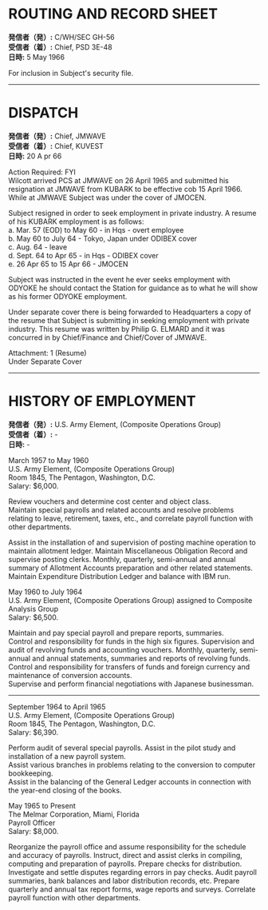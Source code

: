 # ROUTING AND RECORD SHEET

**発信者（発）:** C/WH/SEC GH-56  
**受信者（着）:** Chief, PSD 3E-48  
**日時:** 5 May 1966  

For inclusion in Subject's security file.

---

# DISPATCH

**発信者（発）:** Chief, JMWAVE  
**受信者（着）:** Chief, KUVEST  
**日時:** 20 A pr 66  

Action Required: FYI  
Wilcott arrived PCS at JMWAVE on 26 April 1965 and submitted his resignation at JMWAVE from KUBARK to be effective cob 15 April 1966. While at JMWAVE Subject was under the cover of JMOCEN.  

Subject resigned in order to seek employment in private industry. A resume of his KUBARK employment is as follows:  
a. Mar. 57 (EOD) to May 60 - in Hqs - overt employee  
b. May 60 to July 64 - Tokyo, Japan under ODIBEX cover  
c. Aug. 64 - leave  
d. Sept. 64 to Apr 65 - in Hqs - ODIBEX cover  
e. 26 Apr 65 to 15 Apr 66 - JMOCEN  

Subject was instructed in the event he ever seeks employment with ODYOKE he should contact the Station for guidance as to what he will show as his former ODYOKE employment.  

Under separate cover there is being forwarded to Headquarters a copy of the resume that Subject is submitting in seeking employment with private industry. This resume was written by Philip G. ELMARD and it was concurred in by Chief/Finance and Chief/Cover of JMWAVE.  

Attachment: 1 (Resume)  
Under Separate Cover  

---

# HISTORY OF EMPLOYMENT

**発信者（発）:** U.S. Army Element, (Composite Operations Group)  
**受信者（着）:** -  
**日時:** -  

March 1957 to May 1960  
U.S. Army Element, (Composite Operations Group)  
Room 1845, The Pentagon, Washington, D.C.  
Salary: $6,000.  

Review vouchers and determine cost center and object class.  
Maintain special payrolls and related accounts and resolve problems relating to leave, retirement, taxes, etc., and correlate payroll function with other departments.  

Assist in the installation of and supervision of posting machine operation to maintain allotment ledger. Maintain Miscellaneous Obligation Record and supervise posting clerks. Monthly, quarterly, semi-annual and annual summary of Allotment Accounts preparation and other related statements. Maintain Expenditure Distribution Ledger and balance with IBM run.  

May 1960 to July 1964  
U.S. Army Element, (Composite Operations Group) assigned to Composite Analysis Group  
Salary: $6,500.  

Maintain and pay special payroll and prepare reports, summaries.  
Control and responsibility for funds in the high six figures. Supervision and audit of revolving funds and accounting vouchers. Monthly, quarterly, semi-annual and annual statements, summaries and reports of revolving funds.  
Control and responsibility for transfers of funds and foreign currency and maintenance of conversion accounts.  
Supervise and perform financial negotiations with Japanese businessman.  

---

September 1964 to April 1965  
U.S. Army Element, (Composite Operations Group)  
Room 1845, The Pentagon, Washington, D.C.  
Salary: $6,390.  

Perform audit of several special payrolls. Assist in the pilot study and installation of a new payroll system.  
Assist various branches in problems relating to the conversion to computer bookkeeping.  
Assist in the balancing of the General Ledger accounts in connection with the year-end closing of the books.  

May 1965 to Present  
The Melmar Corporation, Miami, Florida  
Payroll Officer  
Salary: $8,000.  

Reorganize the payroll office and assume responsibility for the schedule and accuracy of payrolls. Instruct, direct and assist clerks in compiling, computing and preparation of payrolls. Prepare checks for distribution. Investigate and settle disputes regarding errors in pay checks. Audit payroll summaries, bank balances and labor distribution records, etc. Prepare quarterly and annual tax report forms, wage reports and surveys. Correlate payroll function with other departments.